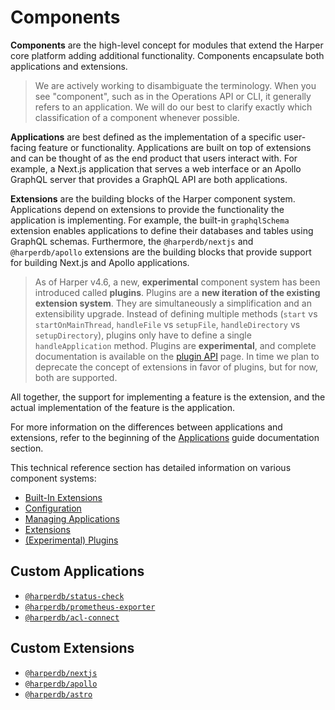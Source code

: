 # Components

**Components** are the high-level concept for modules that extend the Harper core platform adding additional functionality. Components encapsulate both applications and extensions.

> We are actively working to disambiguate the terminology. When you see "component", such as in the Operations API or CLI, it generally refers to an application. We will do our best to clarify exactly which classification of a component whenever possible.

**Applications** are best defined as the implementation of a specific user-facing feature or functionality. Applications are built on top of extensions and can be thought of as the end product that users interact with. For example, a Next.js application that serves a web interface or an Apollo GraphQL server that provides a GraphQL API are both applications.

**Extensions** are the building blocks of the Harper component system. Applications depend on extensions to provide the functionality the application is implementing. For example, the built-in `graphqlSchema` extension enables applications to define their databases and tables using GraphQL schemas. Furthermore, the `@harperdb/nextjs` and `@harperdb/apollo` extensions are the building blocks that provide support for building Next.js and Apollo applications.

> As of Harper v4.6, a new, **experimental** component system has been introduced called **plugins**. Plugins are a **new iteration of the existing extension system**. They are simultaneously a simplification and an extensibility upgrade. Instead of defining multiple methods (`start` vs `startOnMainThread`, `handleFile` vs `setupFile`, `handleDirectory` vs `setupDirectory`), plugins only have to define a single `handleApplication` method. Plugins are **experimental**, and complete documentation is available on the [plugin API](plugins.md) page. In time we plan to deprecate the concept of extensions in favor of plugins, but for now, both are supported.

All together, the support for implementing a feature is the extension, and the actual implementation of the feature is the application.

For more information on the differences between applications and extensions, refer to the beginning of the [Applications](../../../developers/applications/) guide documentation section.

This technical reference section has detailed information on various component systems:

- [Built-In Extensions](./built-in-extensions.md)
- [Configuration](./configuration.md)
- [Managing Applications](./applications.md)
- [Extensions](./extensions.md)
- [(Experimental) Plugins](./plugins.md)

## Custom Applications

- [`@harperdb/status-check`](https://github.com/HarperDB/status-check)
- [`@harperdb/prometheus-exporter`](https://github.com/HarperDB/prometheus-exporter)
- [`@harperdb/acl-connect`](https://github.com/HarperDB/acl-connect)

## Custom Extensions

- [`@harperdb/nextjs`](https://github.com/HarperDB/nextjs)
- [`@harperdb/apollo`](https://github.com/HarperDB/apollo)
- [`@harperdb/astro`](https://github.com/HarperDB/astro)
